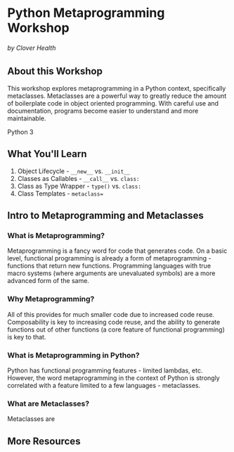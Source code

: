 # Python Metaprogramming Workshop
###### by Clover Health

## About this Workshop

This workshop explores metaprogramming in a Python context, specifically metaclasses. Metaclasses are a powerful way to greatly reduce the amount of boilerplate code in object oriented programming. With careful use and documentation, programs become easier to understand and more maintainable.

Python 3

## What You'll Learn

1. Object Lifecycle - `__new__` vs. `__init__`
2. Classes as Callables - `__call__` vs. `class:`
3. Class as Type Wrapper - `type()` vs. `class:`
4. Class Templates - `metaclass=`

## Intro to Metaprogramming and Metaclasses

### What is Metaprogramming?

Metaprogramming is a fancy word for code that generates code. On a basic level, functional programming is already a form of metaprogramming - functions that return new functions. Programming languages with true macro systems (where arguments are unevaluated symbols) are a more advanced form of the same.

### Why Metaprogramming?

All of this provides for much smaller code due to increased code reuse. Composability is key to increasing code reuse, and the ability to generate functions out of other functions (a core feature of functional programming) is key to that.

### What is Metaprogramming in Python?

Python has functional programming features - limited lambdas, etc. However, the word metaprogramming in the context of Python is strongly correlated with a feature limited to a few languages - metaclasses.

### What are Metaclasses?

Metaclasses are

## More Resources
